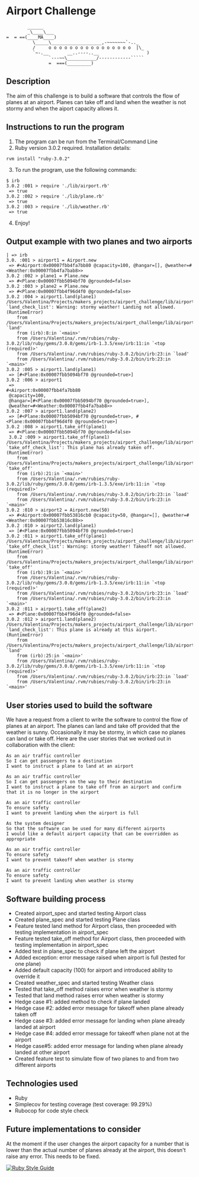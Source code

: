 Airport Challenge
=================

```
        ______
        _\____\___
=  = ==(____MA____)
          \_____\___________________,-~~~~~~~`-.._
          /     o o o o o o o o o o o o o o o o  |\_
          `~-.__       __..----..__                  )
                `---~~\___________/------------`````
                =  ===(_________)

```

Description
---------

The aim of this challenge is to build a software that controls the flow of planes at an airport. 
Planes can take off and land when the weather is not stormy and when the aiport capacity allows it.

Instructions to run the program
-------

1. The program can be run from the Terminal/Command Line
2. Ruby version 3.0.2 required. Installation details:
```shell
rvm install "ruby-3.0.2"
```
3. To run the program, use the following commands:
```shell
$ irb
3.0.2 :001 > require './lib/airport.rb'
 => true 
3.0.2 :002 > require './lib/plane.rb'
 => true 
3.0.2 :003 > require './lib/weather.rb'
 => true 
```
4. Enjoy!

Output example with two planes and two airports
-------
```shell
| => irb
3.0. :001 > airport1 = Airport.new
 => #<Airport:0x00007fbb4fa7bb80 @capacity=100, @hangar=[], @weather=#<Weather:0x00007fbb4fa7bab8>> 
3.0.2 :002 > plane1 = Plane.new
 => #<Plane:0x00007fbb5094bf70 @grounded=false> 
3.0.2 :003 > plane2 = Plane.new
 => #<Plane:0x00007fbb4f96d4f0 @grounded=false> 
3.0.2 :004 > airport1.land(plane1)
/Users/Valentina/Projects/makers_projects/airport_challenge/lib/airport.rb:51:in `land_check_list': Warning: stormy weather! Landing not allowed. (RuntimeError)
	from /Users/Valentina/Projects/makers_projects/airport_challenge/lib/airport.rb:18:in `land'
	from (irb):8:in `<main>'
	from /Users/Valentina/.rvm/rubies/ruby-3.0.2/lib/ruby/gems/3.0.0/gems/irb-1.3.5/exe/irb:11:in `<top (required)>'
	from /Users/Valentina/.rvm/rubies/ruby-3.0.2/bin/irb:23:in `load'
	from /Users/Valentina/.rvm/rubies/ruby-3.0.2/bin/irb:23:in `<main>'
3.0.2 :005 > airport1.land(plane1)
 => [#<Plane:0x00007fbb5094bf70 @grounded=true>] 
3.0.2 :006 > airport1
 => 
#<Airport:0x00007fbb4fa7bb80
 @capacity=100,
 @hangar=[#<Plane:0x00007fbb5094bf70 @grounded=true>],
 @weather=#<Weather:0x00007fbb4fa7bab8>> 
3.0.2 :007 > airport1.land(plane2)
 => [#<Plane:0x00007fbb5094bf70 @grounded=true>, #<Plane:0x00007fbb4f96d4f0 @grounded=true>] 
3.0.2 :008 > airport1.take_off(plane1)
 => #<Plane:0x00007fbb5094bf70 @grounded=false> 
 3.0.2 :009 > airport1.take_off(plane1)
/Users/Valentina/Projects/makers_projects/airport_challenge/lib/airport.rb:55:in `take_off_check_list': This plane has already taken off. (RuntimeError)
	from /Users/Valentina/Projects/makers_projects/airport_challenge/lib/airport.rb:24:in `take_off'
	from (irb):21:in `<main>'
	from /Users/Valentina/.rvm/rubies/ruby-3.0.2/lib/ruby/gems/3.0.0/gems/irb-1.3.5/exe/irb:11:in `<top (required)>'
	from /Users/Valentina/.rvm/rubies/ruby-3.0.2/bin/irb:23:in `load'
	from /Users/Valentina/.rvm/rubies/ruby-3.0.2/bin/irb:23:in `<main>'
3.0.2 :010 > airport2 = Airport.new(50)
 => #<Airport:0x00007fbb53816cb0 @capacity=50, @hangar=[], @weather=#<Weather:0x00007fbb53816c88>> 
3.0.2 :010 > airport2.land(plane1)
 => [#<Plane:0x00007fbb5094bf70 @grounded=true>] 
3.0.2 :011 > airport1.take_off(plane1)
/Users/Valentina/Projects/makers_projects/airport_challenge/lib/airport.rb:57:in `take_off_check_list': Warning: stormy weather! Takeoff not allowed. (RuntimeError)
	from /Users/Valentina/Projects/makers_projects/airport_challenge/lib/airport.rb:24:in `take_off'
	from (irb):19:in `<main>'
	from /Users/Valentina/.rvm/rubies/ruby-3.0.2/lib/ruby/gems/3.0.0/gems/irb-1.3.5/exe/irb:11:in `<top (required)>'
	from /Users/Valentina/.rvm/rubies/ruby-3.0.2/bin/irb:23:in `load'
	from /Users/Valentina/.rvm/rubies/ruby-3.0.2/bin/irb:23:in `<main>'
3.0.2 :011 > airport1.take_off(plane2)
 => #<Plane:0x00007fbb4f96d4f0 @grounded=false> 
3.0.2 :012 > airport1.land(plane2)
/Users/Valentina/Projects/makers_projects/airport_challenge/lib/airport.rb:48:in `land_check_list': This plane is already at this airport. (RuntimeError)
	from /Users/Valentina/Projects/makers_projects/airport_challenge/lib/airport.rb:18:in `land'
	from (irb):25:in `<main>'
	from /Users/Valentina/.rvm/rubies/ruby-3.0.2/lib/ruby/gems/3.0.0/gems/irb-1.3.5/exe/irb:11:in `<top (required)>'
	from /Users/Valentina/.rvm/rubies/ruby-3.0.2/bin/irb:23:in `load'
	from /Users/Valentina/.rvm/rubies/ruby-3.0.2/bin/irb:23:in `<main>'
```

User stories used to build the software
-----

We have a request from a client to write the software to control the flow of planes at an airport. The planes can land and take off provided that the weather is sunny. Occasionally it may be stormy, in which case no planes can land or take off.  Here are the user stories that we worked out in collaboration with the client:

```
As an air traffic controller 
So I can get passengers to a destination 
I want to instruct a plane to land at an airport

As an air traffic controller 
So I can get passengers on the way to their destination 
I want to instruct a plane to take off from an airport and confirm that it is no longer in the airport

As an air traffic controller 
To ensure safety 
I want to prevent landing when the airport is full 

As the system designer
So that the software can be used for many different airports
I would like a default airport capacity that can be overridden as appropriate

As an air traffic controller 
To ensure safety 
I want to prevent takeoff when weather is stormy 

As an air traffic controller 
To ensure safety 
I want to prevent landing when weather is stormy 
```

Software building process
-----
* Created airport_spec and started testing Airport class
* Created plane_spec and started testing Plane class
* Feature tested land method for Airport class, then proceeded with testing implementation in airport_spec
* Feature tested take_off method for Airport class, then proceeded with testing implementation in airport_spec
* Added test in plane_spec to check if plane left the airport
* Added exception: error message raised when airport is full (tested for one plane)
* Added default capacity (100) for airport and introduced ability to override it
* Created weather_spec and started testing Weather class
* Tested that take_off method raises error when weather is stormy
* Tested that land method raises error when weather is stormy
* Hedge case #1: added method to check if plane landed
* Hedge case #2: added error message for takeoff when plane already taken off
* Hedge case #3: added error message for landing when plane already landed at airport
* Hedge case #4: added error message for takeoff when plane not at the airport
* Hedge case#5: added error message for landing when plane already landed at other airport
* Created feature test to simulate flow of two planes to and from two different airports

Technologies used
-----
* Ruby
* Simplecov for testing coverage (test coverage: 99.29%)
* Rubocop for code style check

Future implementations to consider
-----
At the moment if the user changes the airport capacity for a number that is lower than the actual number of planes already at the airport, this doesn't raise any error. This needs to be fixed.


[![Ruby Style Guide](https://img.shields.io/badge/code_style-rubocop-brightgreen.svg)](https://github.com/rubocop/rubocop)